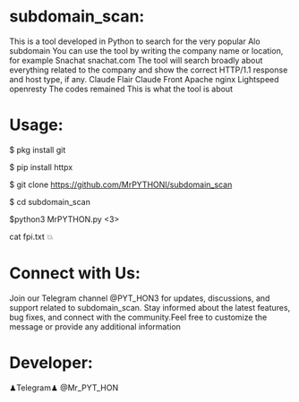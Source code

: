 # subdomain_scan:
This is a tool developed in Python to search for the very popular Alo subdomain You can use the tool by writing the company name or location, for example Snachat snachat.com  The tool will search broadly about everything related to the company and show the correct HTTP/1.1 response and host type, if any. Claude Flair Claude Front Apache nginx Lightspeed openresty The codes remained This is what the tool is about

# Usage:
$ pkg install git

$ pip install httpx

$ git clone https://github.com/MrPYTHONI/subdomain_scan

$ cd subdomain_scan


$python3 MrPYTHON.py <domain> <3>

cat fpi.txt 💥

# Connect with Us:
Join our Telegram channel @PYT_HON3 for updates, discussions, and support related to subdomain_scan. Stay informed about the latest features, bug fixes, and connect with the community.Feel free to customize the message or provide any additional information

# Developer:
♟Telegram♟ 
@Mr_PYT_HON
